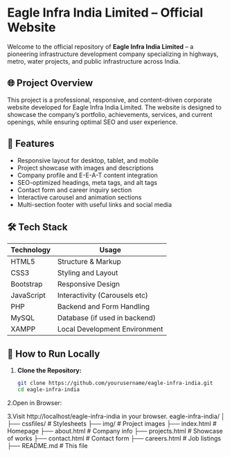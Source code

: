 # Eagle Infra India Limited – Official Website

Welcome to the official repository of **Eagle Infra India Limited** – a pioneering infrastructure development company specializing in highways, metro, water projects, and public infrastructure across India.

## 🌐 Project Overview

This project is a professional, responsive, and content-driven corporate website developed for Eagle Infra India Limited. The website is designed to showcase the company’s portfolio, achievements, services, and current openings, while ensuring optimal SEO and user experience.

## 📌 Features

- Responsive layout for desktop, tablet, and mobile
- Project showcase with images and descriptions
- Company profile and E-E-A-T content integration
- SEO-optimized headings, meta tags, and alt tags
- Contact form and career inquiry section
- Interactive carousel and animation sections
- Multi-section footer with useful links and social media

## 🛠️ Tech Stack

| Technology | Usage                        |
|------------|------------------------------|
| HTML5      | Structure & Markup           |
| CSS3       | Styling and Layout           |
| Bootstrap  | Responsive Design            |
| JavaScript | Interactivity (Carousels etc)|
| PHP        | Backend and Form Handling    |
| MySQL      | Database (if used in backend)|
| XAMPP      | Local Development Environment|

## 🚀 How to Run Locally

1. **Clone the Repository:**
   ```bash
   git clone https://github.com/yourusername/eagle-infra-india.git
   cd eagle-infra-india
2.Open in Browser:

3.Visit http://localhost/eagle-infra-india in your browser.
eagle-infra-india/
│
├── cssfiles/           # Stylesheets
├── img/                # Project images
├── index.html          # Homepage
├── about.html          # Company info
├── projects.html       # Showcase of works
├── contact.html        # Contact form
├── careers.html        # Job listings
├── README.md           # This file
